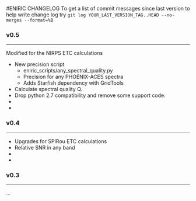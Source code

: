 #ENIRIC CHANGELOG
To get a list of commit messages since last version to help write change log try
    `git log YOUR_LAST_VERSION_TAG..HEAD --no-merges --format=%B`


### v0.5
--------
Modified for the NIRPS ETC calculations
- New precision script
    - eniric_scripts/any_spectral_quality.py
    - Precision for any PHOENIX-ACES spectra
    - Adds Starfish dependency with GridTools
- Calculate spectral quality Q.
- Drop python 2.7 compatibility and remove some support code.
-
-

### v0.4
----
- Upgrades for SPIRou ETC calculations
- Relative SNR in any band
-
-

### v0.3
----
...
